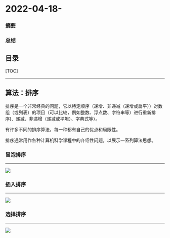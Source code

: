 # 2022-04-18-

### 摘要
> 

### 总结

> 

目录
---
[TOC]

------

## 算法：排序



排序是一个非常经典的问题，它以特定顺序（递增、非递减（递增或扁平））对数组（或列表）的项目（可以比较，例如整数、浮点数、字符串等）进行重新排序)、递减、非递增（递减或平坦）、字典式等）。

有许多不同的排序算法，每一种都有自己的优点和局限性。

排序通常用作各种计算机科学课程中的介绍性问题，以展示一系列算法思想。



### 冒泡排序

---





![](https://cdn.jsdelivr.net/gh/sxfinn/Pic/img/202204181812177.gif)





### 插入排序



---





![](https://cdn.jsdelivr.net/gh/sxfinn/Pic/img/202204181827574.gif)

### 选择排序

---





![](https://cdn.jsdelivr.net/gh/sxfinn/Pic/img/202204181830594.gif)

















